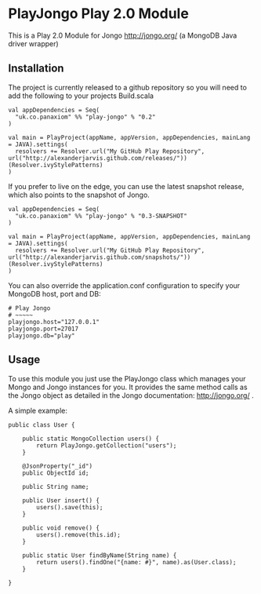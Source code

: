 PlayJongo Play 2.0 Module
=====================================

This is a Play 2.0 Module for Jongo http://jongo.org/ 
(a MongoDB Java driver wrapper)

Installation
-----------

The project is currently released to a github repository so you will need to add the following to your projects Build.scala

	val appDependencies = Seq(
	  "uk.co.panaxiom" %% "play-jongo" % "0.2"
	)
	
	val main = PlayProject(appName, appVersion, appDependencies, mainLang = JAVA).settings(
      resolvers += Resolver.url("My GitHub Play Repository", url("http://alexanderjarvis.github.com/releases/"))(Resolver.ivyStylePatterns)
    )

If you prefer to live on the edge, you can use the latest snapshot release, which also points to the snapshot of Jongo.

	val appDependencies = Seq(
      "uk.co.panaxiom" %% "play-jongo" % "0.3-SNAPSHOT"
    )

    val main = PlayProject(appName, appVersion, appDependencies, mainLang = JAVA).settings(
      resolvers += Resolver.url("My GitHub Play Repository", url("http://alexanderjarvis.github.com/snapshots/"))(Resolver.ivyStylePatterns)
    )
    
You can also override the application.conf configuration to specify your MongoDB host, port and DB:

	# Play Jongo
	# ~~~~~
	playjongo.host="127.0.0.1"
	playjongo.port=27017
	playjongo.db="play"


Usage
-----

To use this module you just use the PlayJongo class which manages your Mongo and Jongo instances for you. It provides the same method calls as the Jongo object as detailed in the Jongo documentation: http://jongo.org/ .

A simple example:

	public class User {
	
		public static MongoCollection users() {
			return PlayJongo.getCollection("users");
		}
		
		@JsonProperty("_id")
		public ObjectId id;
		
		public String name;
		
		public User insert() {
			users().save(this);
		}
		
		public void remove() {
			users().remove(this.id);
		}
		
		public static User findByName(String name) {
			return users().findOne("{name: #}", name).as(User.class);
		}
		
	}